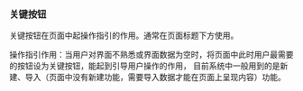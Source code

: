 ### 关键按钮

关键按钮在页面中起操作指引的作用。通常在页面标题下方使用。

操作指引作用：当用户对界面不熟悉或界面数据为空时，将页面中此时用户最需要的按钮设为关键按钮，能起到引导用户操作的作用，
目前系统中一般用到的是新建、导入（页面中没有新建功能，需要导入数据才能在页面上呈现内容）功能。
